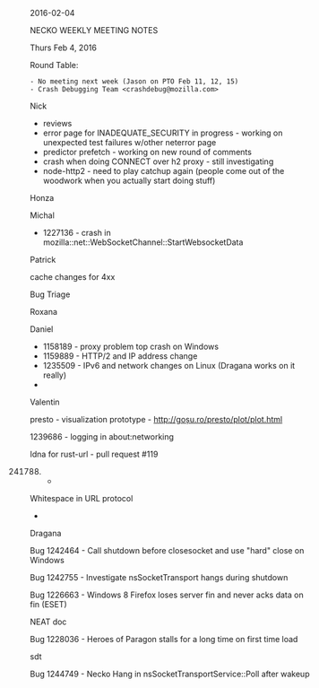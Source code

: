 2016-02-04

NECKO WEEKLY MEETING NOTES

Thurs Feb 4, 2016

Round Table:

    - No meeting next week (Jason on PTO Feb 11, 12, 15)
    - Crash Debugging Team <crashdebug@mozilla.com>

Nick

* reviews
* error page for INADEQUATE_SECURITY in progress - working on unexpected test failures w/other neterror page
* predictor prefetch - working on new round of comments
* crash when doing CONNECT over h2 proxy - still investigating
* node-http2 - need to play catchup again (people come out of the woodwork when you actually start doing stuff)

Honza

Michal

 - 1227136 - crash in mozilla::net::WebSocketChannel::StartWebsocketData

Patrick

cache changes for 4xx

Bug Triage

Roxana

Daniel

* 1158189 - proxy problem top crash on Windows
* 1159889 - HTTP/2 and IP address change
* 1235509 - IPv6 and network changes on Linux (Dragana works on it really)
*

Valentin

presto - visualization prototype - http://goșu.ro/presto/plot/plot.html

1239686 - logging in about:networking

Idna for rust-url - pull request #119

241788.  -

Whitespace in URL protocol

*

Dragana

Bug 1242464 - Call shutdown before closesocket and use "hard" close on Windows

Bug 1242755 - Investigate nsSocketTransport hangs during shutdown

Bug 1226663 - Windows 8 Firefox loses server fin and never acks data on fin (ESET)

NEAT doc

Bug 1228036 - Heroes of Paragon stalls for a long time on first time load

sdt

Bug 1244749 - Necko Hang in nsSocketTransportService::Poll after wakeup

